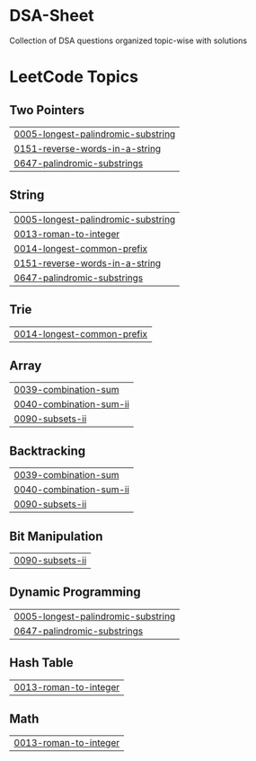 # DSA-Sheet
Collection of DSA questions organized topic-wise with solutions

<!---LeetCode Topics Start-->
# LeetCode Topics
## Two Pointers
|  |
| ------- |
| [0005-longest-palindromic-substring](https://github.com/ginakohli/DSA-Sheet/tree/master/0005-longest-palindromic-substring) |
| [0151-reverse-words-in-a-string](https://github.com/ginakohli/DSA-Sheet/tree/master/0151-reverse-words-in-a-string) |
| [0647-palindromic-substrings](https://github.com/ginakohli/DSA-Sheet/tree/master/0647-palindromic-substrings) |
## String
|  |
| ------- |
| [0005-longest-palindromic-substring](https://github.com/ginakohli/DSA-Sheet/tree/master/0005-longest-palindromic-substring) |
| [0013-roman-to-integer](https://github.com/ginakohli/DSA-Sheet/tree/master/0013-roman-to-integer) |
| [0014-longest-common-prefix](https://github.com/ginakohli/DSA-Sheet/tree/master/0014-longest-common-prefix) |
| [0151-reverse-words-in-a-string](https://github.com/ginakohli/DSA-Sheet/tree/master/0151-reverse-words-in-a-string) |
| [0647-palindromic-substrings](https://github.com/ginakohli/DSA-Sheet/tree/master/0647-palindromic-substrings) |
## Trie
|  |
| ------- |
| [0014-longest-common-prefix](https://github.com/ginakohli/DSA-Sheet/tree/master/0014-longest-common-prefix) |
## Array
|  |
| ------- |
| [0039-combination-sum](https://github.com/ginakohli/DSA-Sheet/tree/master/0039-combination-sum) |
| [0040-combination-sum-ii](https://github.com/ginakohli/DSA-Sheet/tree/master/0040-combination-sum-ii) |
| [0090-subsets-ii](https://github.com/ginakohli/DSA-Sheet/tree/master/0090-subsets-ii) |
## Backtracking
|  |
| ------- |
| [0039-combination-sum](https://github.com/ginakohli/DSA-Sheet/tree/master/0039-combination-sum) |
| [0040-combination-sum-ii](https://github.com/ginakohli/DSA-Sheet/tree/master/0040-combination-sum-ii) |
| [0090-subsets-ii](https://github.com/ginakohli/DSA-Sheet/tree/master/0090-subsets-ii) |
## Bit Manipulation
|  |
| ------- |
| [0090-subsets-ii](https://github.com/ginakohli/DSA-Sheet/tree/master/0090-subsets-ii) |
## Dynamic Programming
|  |
| ------- |
| [0005-longest-palindromic-substring](https://github.com/ginakohli/DSA-Sheet/tree/master/0005-longest-palindromic-substring) |
| [0647-palindromic-substrings](https://github.com/ginakohli/DSA-Sheet/tree/master/0647-palindromic-substrings) |
## Hash Table
|  |
| ------- |
| [0013-roman-to-integer](https://github.com/ginakohli/DSA-Sheet/tree/master/0013-roman-to-integer) |
## Math
|  |
| ------- |
| [0013-roman-to-integer](https://github.com/ginakohli/DSA-Sheet/tree/master/0013-roman-to-integer) |
<!---LeetCode Topics End-->